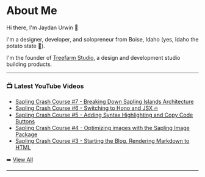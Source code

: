 # About Me

Hi there, I'm Jaydan Urwin 👋

I'm a designer, developer, and solopreneur from Boise, Idaho (yes, Idaho the potato state 🥔).

I'm the founder of [Treefarm Studio](https://treefarm.studio), a design and development studio building products.

--- 

### 📺 Latest YouTube Videos 
<!-- YOUTUBE:START -->
- [Sapling Crash Course #7 - Breaking Down Sapling Islands Architecture](https://www.youtube.com/watch?v=5xbjHTZBV_c)
- [Sapling Crash Course #6 - Switching to Hono and JSX 🔥](https://www.youtube.com/watch?v=yFnrpXmP1l4)
- [Sapling Crash Course #5 - Adding Syntax Highlighting and Copy Code Buttons](https://www.youtube.com/watch?v=5QqNWiHXRUE)
- [Sapling Crash Course #4 - Optimizing images with the Sapling Image Package](https://www.youtube.com/watch?v=fUr13A_OAWM)
- [Sapling Crash Course #3 - Starting the Blog, Rendering Markdown to HTML](https://www.youtube.com/watch?v=7tIMnzo6fXI)
<!-- YOUTUBE:END --> 

➡️ [View All](https://youtube.com/@JaydanUrwin) 

---

<!--
**jaydanurwin/jaydanurwin** is a ✨ _special_ ✨ repository because its `README.md` (this file) appears on your GitHub profile.

Here are some ideas to get you started:

- 🔭 I’m currently working on ...
- 🌱 I’m currently learning ...
- 👯 I’m looking to collaborate on ...
- 🤔 I’m looking for help with ...
- 💬 Ask me about ...
- 📫 How to reach me: ...
- 😄 Pronouns: ...
- ⚡ Fun fact: ...
-->
